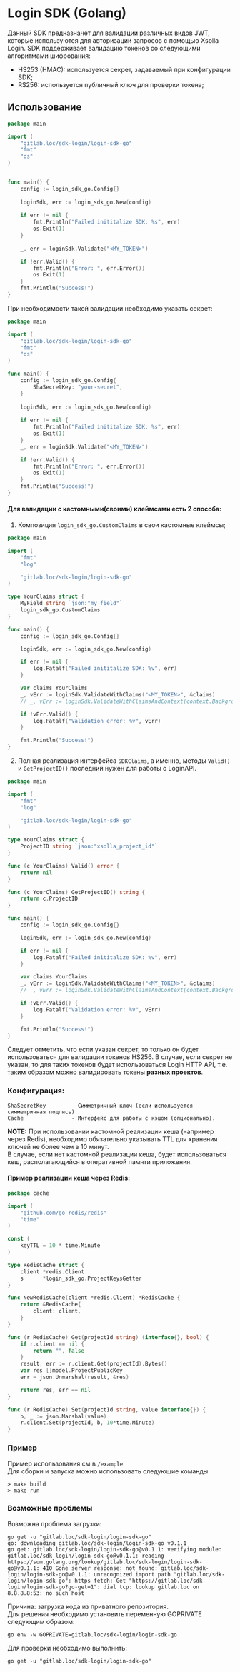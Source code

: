 # Login SDK (Golang)
Данный SDK предназначет для валидации различных видов JWT, которые 
используются для авторизации запросов с помощью Xsolla Login.
SDK поддерживает валидацию токенов со следующими алгоритмами шифрования:
* HS253 (HMAC): используется секрет, задаваемый при конфигурации SDK;
* RS256: используется публичный ключ для проверки токена;

## Использование 

```go
package main

import (
    "gitlab.loc/sdk-login/login-sdk-go"
    "fmt"
    "os"
)


func main() {
    config := login_sdk_go.Config{}
    
    loginSdk, err := login_sdk_go.New(config)
    
    if err != nil {
        fmt.Println("Failed inititalize SDK: %s", err)
        os.Exit(1)
    }
	
    _, err = loginSdk.Validate("<MY_TOKEN>")

    if !err.Valid() {
    	fmt.Println("Error: ", err.Error())
    	os.Exit(1)
    }
    fmt.Println("Success!")
}
```
При необходимости такой валидации необходимо указать секрет:
```go
package main

import (
    "gitlab.loc/sdk-login/login-sdk-go"
    "fmt"
    "os"
)

func main() {
    config := login_sdk_go.Config{
		ShaSecretKey: "your-secret",
    }
    
    loginSdk, err := login_sdk_go.New(config)
    
    if err != nil {
        fmt.Println("Failed inititalize SDK: %s", err)
        os.Exit(1)
    }
    _, err = loginSdk.Validate("<MY_TOKEN>")

    if !err.Valid() {
        fmt.Println("Error: ", err.Error())
        os.Exit(1)
    }
    fmt.Println("Success!")
}
```
#### Для валидации с кастомными(своими) клеймсами есть 2 способа:
1. Композиция `login_sdk_go.CustomClaims` в свои кастомные клеймсы;
```go
package main

import (
	"fmt"
	"log"

	"gitlab.loc/sdk-login/login-sdk-go"
)

type YourClaims struct {
	MyField string `json:"my_field"`
	login_sdk_go.CustomClaims
}

func main() {
	config := login_sdk_go.Config{}

	loginSdk, err := login_sdk_go.New(config)

	if err != nil {
		log.Fatalf("Failed inititalize SDK: %v", err)
	}

	var claims YourClaims
	_, vErr := loginSdk.ValidateWithClaims("<MY_TOKEN>", &claims)
	// _, vErr := loginSdk.ValidateWithClaimsAndContext(context.Background(), "<MY_TOKEN>", &claims)

	if !vErr.Valid() {
		log.Fatalf("Validation error: %v", vErr)
	}

	fmt.Println("Success!")
}
```
2. Полная реализация интерфейса `SDKClaims`, а именно, методы `Valid()` и `GetProjectID()` последний нужен для работы с LoginAPI.
```go
package main

import (
	"fmt"
	"log"

	"gitlab.loc/sdk-login/login-sdk-go"
)

type YourClaims struct {
	ProjectID string `json:"xsolla_project_id"`
}

func (c YourClaims) Valid() error {
	return nil
}

func (c YourClaims) GetProjectID() string {
	return c.ProjectID
}

func main() {
	config := login_sdk_go.Config{}

	loginSdk, err := login_sdk_go.New(config)

	if err != nil {
		log.Fatalf("Failed inititalize SDK: %v", err)
	}

	var claims YourClaims
	_, vErr := loginSdk.ValidateWithClaims("<MY_TOKEN>", &claims)
	// _, vErr := loginSdk.ValidateWithClaimsAndContext(context.Background(), "<MY_TOKEN>", &claims)

	if !vErr.Valid() {
		log.Fatalf("Validation error: %v", vErr)
	}

	fmt.Println("Success!")
}
```

Следует отметить, что если указан секрет, то только он будет использоваться
для валидации токенов HS256. В случае, если секрет не указан, то для таких токенов
будет использоваться Login HTTP API, т.е. таким образом можно валидировать токены
**разных проектов**. 

### Конфигурация:
```
ShaSecretKey        - Симметричный ключ (если используется симметричная подпись)
Cache               - Интерфейс для работы с кэшом (опционально).
```
**NOTE:** При использовании кастомной реализации кеша (например через Redis), необходимо
обязательно указывать TTL для хранения ключей не более чем в 10 минут. <br>
В случае, если нет кастомной реализации кеша, будет использоваться кеш, располагающийся в 
оперативной памяти приложения.

#### Пример реализации кеша через Redis:
```go
package cache

import (
	"github.com/go-redis/redis"
	"time"
)

const (
	keyTTL = 10 * time.Minute
)

type RedisCache struct {
	client *redis.Client
	s      *login_sdk_go.ProjectKeysGetter
}

func NewRedisCache(client *redis.Client) *RedisCache {
	return &RedisCache{
		client: client,
	}
}

func (r RedisCache) Get(projectId string) (interface{}, bool) {
	if r.client == nil {
		return "", false
	}
	result, err := r.client.Get(projectId).Bytes()
	var res []model.ProjectPublicKey
	err = json.Unmarshal(result, &res)

	return res, err == nil
}

func (r RedisCache) Set(projectId string, value interface{}) {
	b, _ := json.Marshal(value)
	r.client.Set(projectId, b, 10*time.Minute)
}
```

### Пример
Пример использования см в `/example`<br>
Для сборки и запуска можно использовать следующие команды:
```shell
> make build 
> make run
```

### Возможные проблемы

Возможна проблема загрузки:
```
go get -u "gitlab.loc/sdk-login/login-sdk-go"
go: downloading gitlab.loc/sdk-login/login-sdk-go v0.1.1
go get: gitlab.loc/sdk-login/login-sdk-go@v0.1.1: verifying module: gitlab.loc/sdk-login/login-sdk-go@v0.1.1: reading https://sum.golang.org/lookup/gitlab.loc/sdk-login/login-sdk-go@v0.1.1: 410 Gone server response: not found: gitlab.loc/sdk-login/login-sdk-go@v0.1.1: unrecognized import path "gitlab.loc/sdk-login/login-sdk-go": https fetch: Get "https://gitlab.loc/sdk-login/login-sdk-go?go-get=1": dial tcp: lookup gitlab.loc on 8.8.8.8:53: no such host 
```
Причина: загрузка кода из приватного репозитория. <br>
Для решения необходимо установить переменную GOPRIVATE следующим образом:
```
go env -w GOPRIVATE=gitlab.loc/sdk-login/login-sdk-go
```
Для проверки необходимо выполнить: 
```
go get -u "gitlab.loc/sdk-login/login-sdk-go"
```